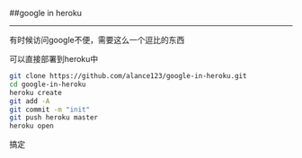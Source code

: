 ##google in heroku

---
有时候访问google不便，需要这么一个逗比的东西

可以直接部署到heroku中

```bash
git clone https://github.com/alance123/google-in-heroku.git
cd google-in-heroku
heroku create
git add -A
git commit -m "init"
git push heroku master
heroku open
```
搞定

